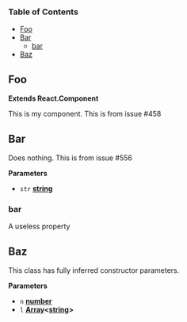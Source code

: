 <!-- Generated by documentation.js. Update this documentation by updating the source code. -->

### Table of Contents

-   [Foo](#foo)
-   [Bar](#bar)
    -   [bar](#bar-1)
-   [Baz](#baz)

## Foo

**Extends React.Component**

This is my component. This is from issue #458

## Bar

Does nothing. This is from issue #556

**Parameters**

-   `str` **[string](https://developer.mozilla.org/en-US/docs/Web/JavaScript/Reference/Global_Objects/String)** 

### bar

A useless property

## Baz

This class has fully inferred constructor parameters.

**Parameters**

-   `n` **[number](https://developer.mozilla.org/en-US/docs/Web/JavaScript/Reference/Global_Objects/Number)** 
-   `l` **[Array](https://developer.mozilla.org/en-US/docs/Web/JavaScript/Reference/Global_Objects/Array)&lt;[string](https://developer.mozilla.org/en-US/docs/Web/JavaScript/Reference/Global_Objects/String)>** 
